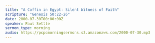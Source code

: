 ```yaml
---
title: "A Coffin in Egypt: Silent Witness of Faith"
scripture: "Genesis 50:22-26"
date: 2000-07-30T00:00:00Z
speaker: Paul Settle
sermon_type: morning
audio: https://pcpcmorningsermons.s3.amazonaws.com/2000-07-30.mp3 
---
```



